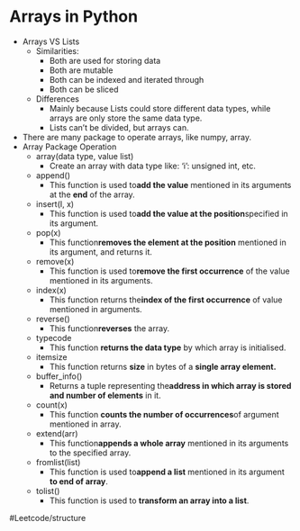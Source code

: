 # Arrays in Python 
* Arrays VS Lists
	* Similarities:
		* Both are used for storing data
		* Both are mutable
		* Both can be indexed and iterated through
		* Both can be sliced
	* Differences
		* Mainly because Lists could store different data types, while arrays are only store the same data type.
		* Lists can’t be divided, but arrays can.
* There are many package to operate arrays, like numpy, array.
* Array Package Operation
	* array(data type, value list)
		* Create an array with data type like: ‘i’: unsigned int, etc. 
	* append()
		* This function is used to**add the value** mentioned in its arguments at the **end** of the array.
	* insert(I, x)
		* This function is used to**add the value at the position**specified in its argument.
	* pop(x)
		* This function**removes the element at the position** mentioned in its argument, and returns it.
	* remove(x)
		* This function is used to**remove the first occurrence** of the value mentioned in its arguments.
	* index(x)
		* This function returns the**index of the first occurrence** of value mentioned in arguments.
	* reverse()
		* This function**reverses** the array.
	* typecode
		* This function **returns the data type** by which array is initialised.
	* itemsize
		* This function returns **size** in bytes of a **single array element.**
	* buffer_info()
		* Returns a tuple representing the**address in which array is stored and number of elements** in it.
	* count(x)
		* This function **counts the number of occurrences**of argument mentioned in array.
	* extend(arr)
		* This function**appends a whole array** mentioned in its arguments to the specified array.
	* fromlist(list)
		* This function is used to**append a list** mentioned in its argument **to end of array**.
	* tolist()
		* This function is used to **transform an array into a list**.


#Leetcode/structure